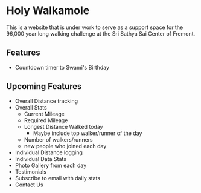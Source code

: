# Holy Walkamole

This is a website that is under work to serve as a support space for the 96,000 year long walking challenge at the Sri Sathya Sai Center of Fremont.

## Features

- Countdown timer to Swami's Birthday

## Upcoming Features

- Overall Distance tracking
- Overall Stats
  - Current Mileage
  - Required Mileage
  - Longest Distance Walked today
    - Maybe include top walker/runner of the day
  - Number of walkers/runners
  - new people who joined each day
- Individual Distance logging
- Individual Data Stats
- Photo Gallery from each day
- Testimonials
- Subscribe to email with daily stats
- Contact Us
